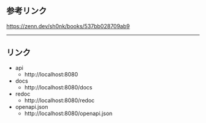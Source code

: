 ## 参考リンク

https://zenn.dev/sh0nk/books/537bb028709ab9

---

## リンク

- api
  - http://localhost:8080
- docs
  - http://localhost:8080/docs
- redoc
  - http://localhost:8080/redoc
- openapi.json
  - http://localhost:8080/openapi.json